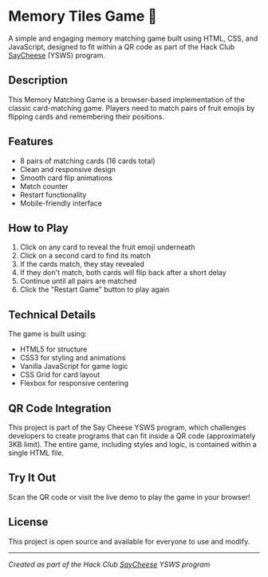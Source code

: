 # Memory Tiles Game 🧠

A simple and engaging memory matching game built using HTML, CSS, and JavaScript, designed to fit within a QR code as part of the Hack Club [SayCheese](https://saycheese.hackclub.com/) (YSWS) program.

## Description

This Memory Matching Game is a browser-based implementation of the classic card-matching game. Players need to match pairs of fruit emojis by flipping cards and remembering their positions.

## Features

- 8 pairs of matching cards (16 cards total)
- Clean and responsive design
- Smooth card flip animations
- Match counter
- Restart functionality
- Mobile-friendly interface

## How to Play

1. Click on any card to reveal the fruit emoji underneath
2. Click on a second card to find its match
3. If the cards match, they stay revealed
4. If they don't match, both cards will flip back after a short delay
5. Continue until all pairs are matched
6. Click the "Restart Game" button to play again

## Technical Details

The game is built using:
- HTML5 for structure
- CSS3 for styling and animations
- Vanilla JavaScript for game logic
- CSS Grid for card layout
- Flexbox for responsive centering

## QR Code Integration

This project is part of the Say Cheese YSWS program, which challenges developers to create programs that can fit inside a QR code (approximately 3KB limit). The entire game, including styles and logic, is contained within a single HTML file.

## Try It Out

Scan the QR code or visit the live demo to play the game in your browser!

## License

This project is open source and available for everyone to use and modify.

---

*Created as part of the Hack Club [SayCheese](https://saycheese.hackclub.com/) YSWS program*